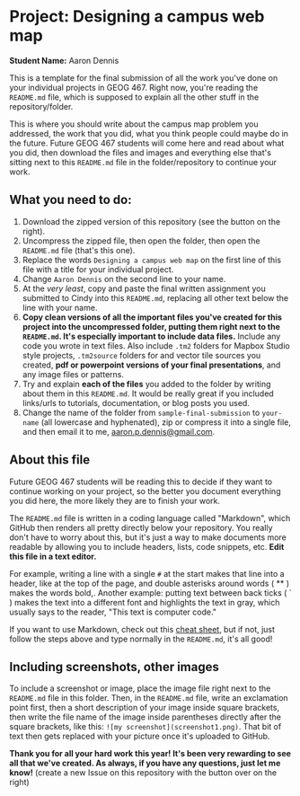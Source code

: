 # Project: Designing a campus web map
**Student Name:** Aaron Dennis

This is a template for the final submission of all the work you've done on your individual projects in GEOG 467. Right now, you're reading the `README.md` file, which is supposed to explain all the other stuff in the repository/folder.

This is where you should write about the campus map problem you addressed, the work that you did, what you think people could maybe do in the future. Future GEOG 467 students will come here and read about what you did, then download the files and images and everything else that's sitting next to this `README.md` file in the folder/repository to continue your work.

## What you need to do:

1. Download the zipped version of this repository (see the button on the right).
2. Uncompress the zipped file, then open the folder, then open the `README.md` file (that's this one).
3. Replace the words `Designing a campus web map` on the first line of this file with a title for your individual project.
4. Change `Aaron Dennis` on the second line to your name.
5. At the *very least*, copy and paste the final written assignment you submitted to Cindy into this `README.md`, replacing all other text below the line with your name.
6. **Copy clean versions of all the important files you've created for this project into the uncompressed folder, putting them right next to the `README.md`. It's especially important to include data files.** Include any code you wrote in text files. Also include `.tm2` folders for Mapbox Studio style projects, `.tm2source` folders for and vector tile sources you created, **pdf or powerpoint versions of your final presentations**, and any image files or patterns.
7. Try and explain **each of the files** you added to the folder by writing about them in this `README.md`. It would be really great if you included links/urls to tutorials, documentation, or blog posts you used.
8. Change the name of the folder from `sample-final-submission` to `your-name` (all lowercase and hyphenated), zip or compress it into a single file, and then email it to me, aaron.p.dennis@gmail.com.

## About this file

Future GEOG 467 students will be reading this to decide if they want to continue working on your project, so the better you document everything you did here, the more likely they are to finish your work.

The `README.md` file is written in a coding language called "Markdown", which GitHub then renders all pretty directly below your repository. You really don't have to worry about this, but it's just a way to make documents more readable by allowing you to include headers, lists, code snippets, etc. **Edit this file in a text editor.**

For example, writing a line with a single `#` at the start makes that line into a header, like at the top of the page, and double asterisks around words ( ** ) makes the words bold,. Another example: putting text between back ticks ( ` ) makes the text into a different font and highlights the text in gray, which usually says to the reader, "This text is computer code."

If you want to use Markdown, check out this [cheat sheet](https://github.com/sk1418/markdown-cheatsheet), but if not, just follow the steps above and type normally in the `README.md`, it's all good!

## Including screenshots, other images

To include a screenshot or image, place the image file right next to the `README.md` file in this folder. Then, in the `README.md` file, write an exclamation point first, then a short description of your image inside square brackets, then write the file name of the image inside parentheses directly after the square brackets, like this: `![my screenshot](screenshot1.png)`. That bit of text then gets replaced with your picture once it's uploaded to GitHub.


**Thank you for all your hard work this year! It's been very rewarding to see all that we've created. As always, if you have any questions, just let me know!** (create a new Issue on this repository with the button over on the right)
